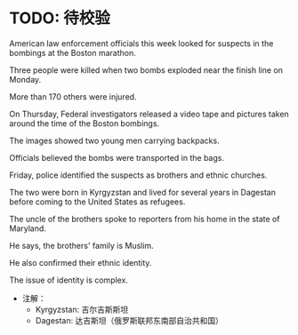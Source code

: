 # TODO: 待校验

American law enforcement officials this week looked for suspects in the bombings at the Boston marathon.

Three people were killed when two bombs exploded near the finish line on Monday.

More than 170 others were injured.

On Thursday, Federal investigators released a video tape and pictures taken around the time of the Boston bombings.

The images showed two young men carrying backpacks.

Officials believed the bombs were transported in the bags.

Friday, police identified the suspects as brothers and ethnic churches.

The two were born in Kyrgyzstan and lived for several years in Dagestan before coming to the United States as refugees.

The uncle of the brothers spoke to reporters from his home in the state of Maryland.

He says, the brothers' family is Muslim.

He also confirmed their ethnic identity.

The issue of identity is complex.

- 注解：
  - Kyrgyzstan: 吉尔吉斯斯坦
  - Dagestan: 达吉斯坦（俄罗斯联邦东南部自治共和国）
